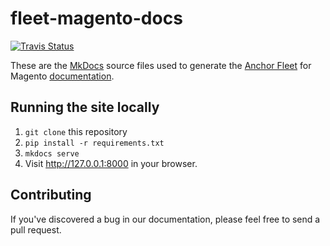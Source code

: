# fleet-magento-docs
[![Travis Status](https://travis-ci.org/anchor/fleet-magento-docs.svg?branch=master)](https://travis-ci.org/anchor/fleet-magento-docs)

These are the [MkDocs](http://www.mkdocs.org/) source files used to generate
the [Anchor Fleet](https://www.anchorfleet.com/) for Magento
[documentation](http://docs.anchorfleet.com/fleet-magento-1/).

## Running the site locally

1. `git clone` this repository
1. `pip install -r requirements.txt`
1. `mkdocs serve`
1. Visit http://127.0.0.1:8000 in your browser.

## Contributing

If you've discovered a bug in our documentation, please feel free to send a
pull request.
